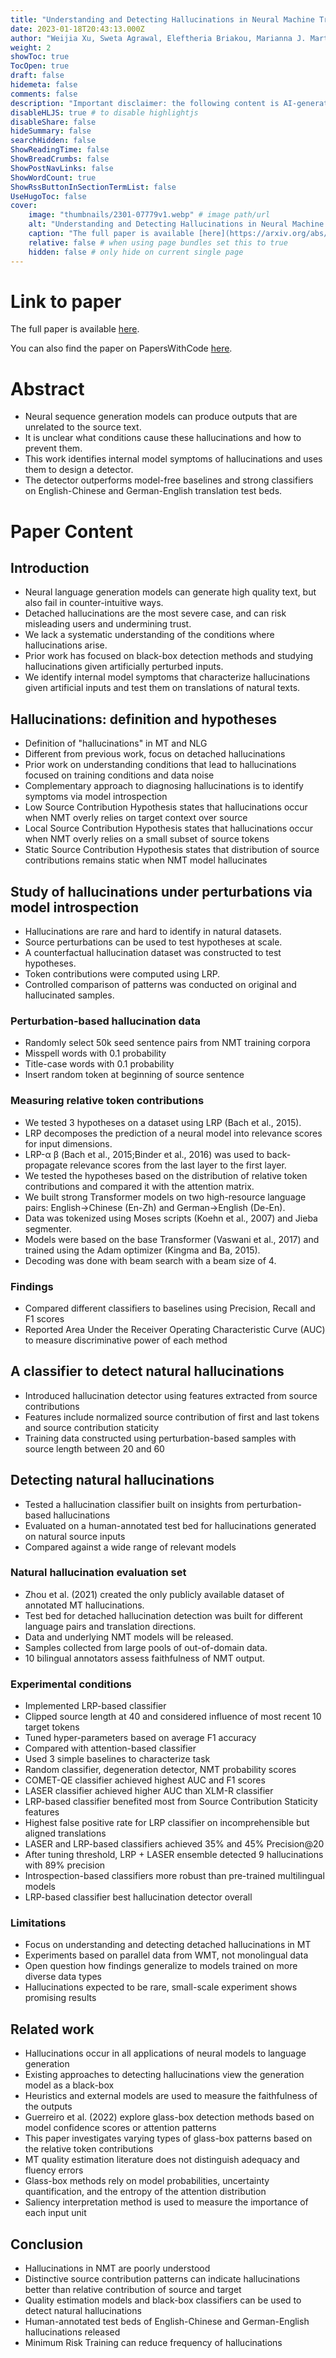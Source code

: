 ```yaml
---
title: "Understanding and Detecting Hallucinations in Neural Machine Translation via Model Introspection"
date: 2023-01-18T20:43:13.000Z
author: "Weijia Xu, Sweta Agrawal, Eleftheria Briakou, Marianna J. Martindale, Marine Carpuat"
weight: 2
showToc: true
TocOpen: true
draft: false
hidemeta: false
comments: false
description: "Important disclaimer: the following content is AI-generated, please make sure to fact check the presented information by reading the full paper."
disableHLJS: true # to disable highlightjs
disableShare: false
hideSummary: false
searchHidden: false
ShowReadingTime: false
ShowBreadCrumbs: false
ShowPostNavLinks: false
ShowWordCount: true
ShowRssButtonInSectionTermList: false
UseHugoToc: false
cover:
    image: "thumbnails/2301-07779v1.webp" # image path/url
    alt: "Understanding and Detecting Hallucinations in Neural Machine Translation via Model Introspection" # alt text
    caption: "The full paper is available [here](https://arxiv.org/abs/2301.07779)." # display caption under cover
    relative: false # when using page bundles set this to true
    hidden: false # only hide on current single page
---
```


# Link to paper
The full paper is available [here](https://arxiv.org/abs/2301.07779).

You can also find the paper on PapersWithCode [here](https://paperswithcode.com/paper/understanding-and-detecting-hallucinations-in).

# Abstract
- Neural sequence generation models can produce outputs that are unrelated to the source text.
- It is unclear what conditions cause these hallucinations and how to prevent them.
- This work identifies internal model symptoms of hallucinations and uses them to design a detector.
- The detector outperforms model-free baselines and strong classifiers on English-Chinese and German-English translation test beds.

# Paper Content

## Introduction
- Neural language generation models can generate high quality text, but also fail in counter-intuitive ways.
- Detached hallucinations are the most severe case, and can risk misleading users and undermining trust.
- We lack a systematic understanding of the conditions where hallucinations arise.
- Prior work has focused on black-box detection methods and studying hallucinations given artificially perturbed inputs.
- We identify internal model symptoms that characterize hallucinations given artificial inputs and test them on translations of natural texts.

## Hallucinations: definition and hypotheses
- Definition of "hallucinations" in MT and NLG
- Different from previous work, focus on detached hallucinations
- Prior work on understanding conditions that lead to hallucinations focused on training conditions and data noise
- Complementary approach to diagnosing hallucinations is to identify symptoms via model introspection
- Low Source Contribution Hypothesis states that hallucinations occur when NMT overly relies on target context over source
- Local Source Contribution Hypothesis states that hallucinations occur when NMT overly relies on a small subset of source tokens
- Static Source Contribution Hypothesis states that distribution of source contributions remains static when NMT model hallucinates

## Study of hallucinations under perturbations via model introspection
- Hallucinations are rare and hard to identify in natural datasets.
- Source perturbations can be used to test hypotheses at scale.
- A counterfactual hallucination dataset was constructed to test hypotheses.
- Token contributions were computed using LRP.
- Controlled comparison of patterns was conducted on original and hallucinated samples.

### Perturbation-based hallucination data
- Randomly select 50k seed sentence pairs from NMT training corpora
- Misspell words with 0.1 probability
- Title-case words with 0.1 probability
- Insert random token at beginning of source sentence

### Measuring relative token contributions
- We tested 3 hypotheses on a dataset using LRP (Bach et al., 2015).
- LRP decomposes the prediction of a neural model into relevance scores for input dimensions.
- LRP-α β (Bach et al., 2015;Binder et al., 2016) was used to back-propagate relevance scores from the last layer to the first layer.
- We tested the hypotheses based on the distribution of relative token contributions and compared it with the attention matrix.
- We built strong Transformer models on two high-resource language pairs: English→Chinese (En-Zh) and German→English (De-En).
- Data was tokenized using Moses scripts (Koehn et al., 2007) and Jieba segmenter.
- Models were based on the base Transformer (Vaswani et al., 2017) and trained using the Adam optimizer (Kingma and Ba, 2015).
- Decoding was done with beam search with a beam size of 4.

### Findings
- Compared different classifiers to baselines using Precision, Recall and F1 scores
- Reported Area Under the Receiver Operating Characteristic Curve (AUC) to measure discriminative power of each method

## A classifier to detect natural hallucinations
- Introduced hallucination detector using features extracted from source contributions
- Features include normalized source contribution of first and last tokens and source contribution staticity
- Training data constructed using perturbation-based samples with source length between 20 and 60

## Detecting natural hallucinations
- Tested a hallucination classifier built on insights from perturbation-based hallucinations
- Evaluated on a human-annotated test bed for hallucinations generated on natural source inputs
- Compared against a wide range of relevant models

### Natural hallucination evaluation set
- Zhou et al. (2021) created the only publicly available dataset of annotated MT hallucinations.
- Test bed for detached hallucination detection was built for different language pairs and translation directions.
- Data and underlying NMT models will be released.
- Samples collected from large pools of out-of-domain data.
- 10 bilingual annotators assess faithfulness of NMT output.

### Experimental conditions
- Implemented LRP-based classifier
- Clipped source length at 40 and considered influence of most recent 10 target tokens
- Tuned hyper-parameters based on average F1 accuracy
- Compared with attention-based classifier
- Used 3 simple baselines to characterize task
- Random classifier, degeneration detector, NMT probability scores
- COMET-QE classifier achieved highest AUC and F1 scores
- LASER classifier achieved higher AUC than XLM-R classifier
- LRP-based classifier benefited most from Source Contribution Staticity features
- Highest false positive rate for LRP classifier on incomprehensible but aligned translations
- LASER and LRP-based classifiers achieved 35% and 45% Precision@20
- After tuning threshold, LRP + LASER ensemble detected 9 hallucinations with 89% precision
- Introspection-based classifiers more robust than pre-trained multilingual models
- LRP-based classifier best hallucination detector overall

### Limitations
- Focus on understanding and detecting detached hallucinations in MT
- Experiments based on parallel data from WMT, not monolingual data
- Open question how findings generalize to models trained on more diverse data types
- Hallucinations expected to be rare, small-scale experiment shows promising results

## Related work
- Hallucinations occur in all applications of neural models to language generation
- Existing approaches to detecting hallucinations view the generation model as a black-box
- Heuristics and external models are used to measure the faithfulness of the outputs
- Guerreiro et al. (2022) explore glass-box detection methods based on model confidence scores or attention patterns
- This paper investigates varying types of glass-box patterns based on the relative token contributions
- MT quality estimation literature does not distinguish adequacy and fluency errors
- Glass-box methods rely on model probabilities, uncertainty quantification, and the entropy of the attention distribution
- Saliency interpretation method is used to measure the importance of each input unit

## Conclusion
- Hallucinations in NMT are poorly understood
- Distinctive source contribution patterns can indicate hallucinations better than relative contribution of source and target
- Quality estimation models and black-box classifiers can be used to detect natural hallucinations
- Human-annotated test beds of English-Chinese and German-English hallucinations released
- Minimum Risk Training can reduce frequency of hallucinations
